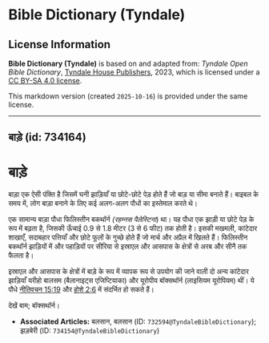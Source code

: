 # Bible Dictionary (Tyndale)

## License Information

**Bible Dictionary (Tyndale)** is based on and adapted from: _Tyndale Open Bible Dictionary_, [Tyndale House Publishers](https://tyndaleopenresources.com/), 2023, which is licensed under a [CC BY-SA 4.0 license](https://creativecommons.org/licenses/by-sa/4.0/legalcode.en).

This markdown version (created `2025-10-16`) is provided under the same license.



--------------------------------

## बाड़े (id: 734164)

बाड़े
=====

बाड़ा एक ऐसी पंक्ति है जिसमें घनी झाड़ियाँ या छोटे\-छोटे पेड़ होते हैं जो बाड़ या सीमा बनाते हैं। बाइबल के समय में, लोग बाड़ा बनाने के लिए कई अलग\-अलग पौधों का इस्तेमाल करते थे।

एक सामान्य बाड़ा पौधा फिलिस्तीन बकथॉर्न *(रहम्नस पैलेस्टिना*) था। यह पौधा एक झाड़ी या छोटे पेड़ के रूप में बढ़ता है, जिसकी ऊँचाई 0\.9 से 1\.8 मीटर (3 से 6 फीट) तक होती है। इसकी मखमली, कांटेदार शाखाएँ, सदाबहार पत्तियाँ और छोटे फूलों के गुच्छे होते हैं जो मार्च और अप्रैल में खिलते हैं। फिलिस्तीन बकथॉर्न झाड़ियों में और पहाड़ियों पर सीरिया से इस्राएल और आसपास के क्षेत्रों से अरब और सीनै तक फैलता है।

इस्राएल और आसपास के क्षेत्रों में बाड़े के रूप में व्यापक रूप से उपयोग की जाने वाली दो अन्य कांटेदार झाड़ियाँ यरीहो बालसम (बैलानाइट्स एजिप्टियाका) और यूरोपीय बॉक्सथॉर्न (लाइसियम यूरोपियम) थीं। ये पौधे [नीतिवचन 15:19](https://ref.ly/Prov15:19) और [होशे 2:6](https://ref.ly/Hos2:6) में संदर्भित हो सकते हैं।

 देखें बाम; बॉक्सथॉर्न।

* **Associated Articles:** बलसान, बलसान (ID: `732594@TyndaleBibleDictionary`); झड़बेरी (ID: `734154@TyndaleBibleDictionary`)

